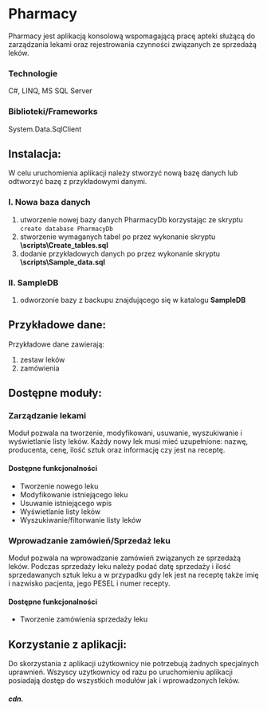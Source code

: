 # Pharmacy

Pharmacy jest aplikacją konsolową wspomagającą pracę apteki służącą do zarządzania lekami oraz rejestrowania czynności związanych ze sprzedażą leków.

### Technologie
C#, LINQ, MS SQL Server

### Biblioteki/Frameworks
System.Data.SqlClient

## Instalacja:

W celu uruchomienia aplikacji należy stworzyć nową bazę danych lub odtworzyć bazę z przykładowymi danymi.

### I. Nowa baza danych 

1. utworzenie nowej bazy danych PharmacyDb korzystając ze skryptu ```create database PharmacyDb```
1. stworzenie wymaganych tabel po przez wykonanie skryptu **\scripts\Create_tables.sql** 
1. dodanie przykładowych danych po przez wykonanie skryptu **\scripts\Sample_data.sql** 

### II. SampleDB

1. odworzonie bazy z backupu znajdującego się w katalogu **SampleDB**

## Przykładowe dane:

Przykładowe dane zawierają:
1. zestaw leków
1. zamówienia
    
## Dostępne moduły:

### Zarządzanie lekami

Moduł pozwala na tworzenie, modyfikowani, usuwanie, wyszukiwanie i wyświetlanie listy leków. Każdy nowy lek musi mieć uzupełnione: nazwę, producenta, cenę, ilość sztuk oraz informację czy jest na receptę.

#### Dostępne funkcjonalności
* Tworzenie nowego leku
* Modyfikowanie istniejącego leku
* Usuwanie istniejącego wpis
* Wyświetlanie listy leków
* Wyszukiwanie/filtorwanie listy leków

### Wprowadzanie zamówień/Sprzedaż leku

Moduł pozwala na wprowadzanie zamówień związanych ze sprzedażą leków. Podczas sprzedaży leku należy podać datę sprzedaży i ilość sprzedawanych sztuk leku a w przypadku gdy lek jest na receptę także imię i nazwisko pacjenta, jego PESEL i numer recepty.

#### Dostępne funkcjonalności
* Tworzenie zamówienia sprzedaży leku

## Korzystanie z aplikacji:

Do skorzystania z aplikacji użytkownicy nie potrzebują żadnych specjalnych uprawnień. Wszyscy uzytkownicy od razu po uruchomieniu aplikacji posiadają dostęp do wszystkich modułów jak i wprowadzonych leków. 

##### cdn.